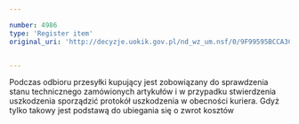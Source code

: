 ```yaml
---

number: 4986
type: 'Register item'
original_uri: 'http://decyzje.uokik.gov.pl/nd_wz_um.nsf/0/9F99595BCCA3C267C1257B90002ACDC3?OpenDocument'


---
```


Podczas odbioru przesyłki kupujący jest zobowiązany do sprawdzenia stanu technicznego zamówionych artykułów i w przypadku stwierdzenia uszkodzenia sporządzić protokół uszkodzenia w obecności kuriera. Gdyż tylko takowy jest podstawą do ubiegania się o zwrot kosztów

